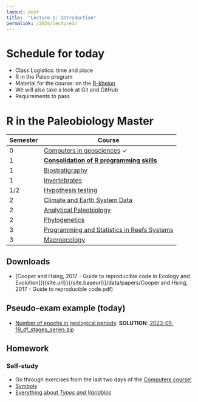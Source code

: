 ```yaml
---
layout: post
title:  "Lecture 1: Introduction"
permalink: /2024/lecture1/
---
```


# Schedule for today

- Class Logistics: time and place
- R in the Paleo program
- Material for the course: on the [R-kheion](https://adamkocsis.github.io/rkheion/)
- We will also take a look at Git and GitHub
- Requirements to pass


# R in the Paleobiology Master

| Semester | Course                                                                                                                 |
|----------|------------------------------------------------------------------------------------------------------------------------|
| 0        | [Computers in geosciences](https://palaeobiology.nat.fau.de/program/courses/computers/) &#10003;                       |
| 1        | [**Consolidation of R programming skills**](https://palaeobiology.nat.fau.de/program/courses/rcourse/)                |
| 1        | [Biostratigraphy](https://palaeobiology.nat.fau.de/program/courses/biostrat/)                                          |
| 1        | [Invertebrates](https://palaeobiology.nat.fau.de/program/courses/invertebrates/)                                       |
| 1/2      | [Hypothesis testing](https://palaeobiology.nat.fau.de/program/courses/hypothesis_testing/)                             |
| 2        | [Climate and Earth System Data](https://palaeobiology.nat.fau.de/program/courses/earth_data/)                          |
| 2        | [Analytical Paleobiology](https://palaeobiology.nat.fau.de/program/courses/analytical_paleo/)                          |
| 2        | [Phylogenetics](https://palaeobiology.nat.fau.de/program/courses/phylogenetics/)                                       |
| 3        | [Programming and Statistics in Reefs Systems](https://palaeobiology.nat.fau.de/program/courses/programming_and_stats/) |
| 3        | [Macroecology](https://palaeobiology.nat.fau.de/program/courses/macroecology/)                                         |



## Downloads
- [Cooper and Hsing, 2017 - Guide to reproducible code in Ecology and Evolution]({{site.url}}{{site.baseurl}}/data/papers/Cooper and Hsing, 2017 - Guide to reproducible code.pdf)

## Pseudo-exam example (today)

- [Number of epochs in geological periods](https://adamkocsis.github.io/rkheion/Exercises/2023-01-19_df_stages_series.html): **SOLUTION**: [2023-01-19_df_stages_series.zip]({{site.url}}{{site.baseurl}}/data/2024/lecture1/2023-01-19_df_stages_series.zip)

## Homework 

### Self-study

- Go through exercises from the last two days of the [Computers course!](https://adamtkocsis.com/computers_in_geosciences/2024/)
- [Symbols](https://adamtkocsis.com/rkheion/1_Total_Novice/Script_contents/symbols.html)
- [Everything about *Types and Variables*](https://adamtkocsis.com/rkheion/2_Advanced_Beginner/02_types_and_variables/)

